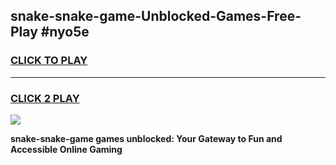 
## snake-snake-game-Unblocked-Games-Free-Play #nyo5e
<h3>
<a href="https://us.freeplayer.one?title=snake-snake-game&ref=9M">CLICK TO PLAY</a></h3>
<hr>

<h3>
<a href="https://us.freeplayer.one?title=snake-snake-game&ref=9M">CLICK 2 PLAY</a>
  
</h3>

<a href="https://us.freeplayer.one?title=snake-snake-game&ref=9M"><img src="https://clearcache.store/games.png"></a>


**snake-snake-game games unblocked: Your Gateway to Fun and Accessible Online Gaming**
